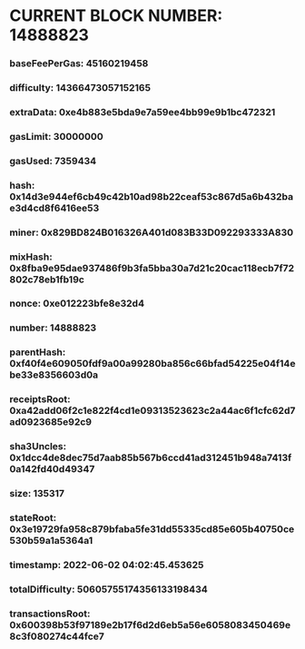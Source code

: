 # CURRENT BLOCK NUMBER: 14888823

### baseFeePerGas: 45160219458
### difficulty: 14366473057152165
### extraData: 0xe4b883e5bda9e7a59ee4bb99e9b1bc472321
### gasLimit: 30000000
### gasUsed: 7359434
### hash: 0x14d3e944ef6cb49c42b10ad98b22ceaf53c867d5a6b432bae3d4cd8f6416ee53
### miner: 0x829BD824B016326A401d083B33D092293333A830
### mixHash: 0x8fba9e95dae937486f9b3fa5bba30a7d21c20cac118ecb7f72802c78eb1fb19c
### nonce: 0xe012223bfe8e32d4
### number: 14888823
### parentHash: 0xf40f4e609050fdf9a00a99280ba856c66bfad54225e04f14ebe33e8356603d0a
### receiptsRoot: 0xa42add06f2c1e822f4cd1e09313523623c2a44ac6f1cfc62d7ad0923685e92c9
### sha3Uncles: 0x1dcc4de8dec75d7aab85b567b6ccd41ad312451b948a7413f0a142fd40d49347
### size: 135317
### stateRoot: 0x3e19729fa958c879bfaba5fe31dd55335cd85e605b40750ce530b59a1a5364a1
### timestamp: 2022-06-02 04:02:45.453625
### totalDifficulty: 50605755174356133198434
### transactionsRoot: 0x600398b53f97189e2b17f6d2d6eb5a56e6058083450469e8c3f080274c44fce7

